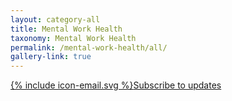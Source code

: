 ```yaml
---
layout: category-all
title: Mental Work Health
taxonomy: Mental Work Health
permalink: /mental-work-health/all/
gallery-link: true
---
```


<a href="https://bennorris.com/subscribe/mwh/" class="btn"><span class="icon">{% include icon-email.svg %}</span>Subscribe to updates</a>
